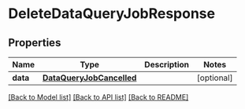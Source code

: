 # DeleteDataQueryJobResponse

## Properties
Name | Type | Description | Notes
------------ | ------------- | ------------- | -------------
**data** | [**DataQueryJobCancelled**](DataQueryJobCancelled.md) |  | [optional] 

[[Back to Model list]](../README.md#documentation-for-models) [[Back to API list]](../README.md#documentation-for-api-endpoints) [[Back to README]](../README.md)

